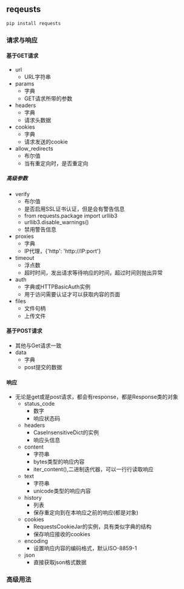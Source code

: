 ## reqeusts
```python
pip install requests
```

### 请求与响应
#### 基于GET请求
- url
	- URL字符串
- params
	- 字典
	- GET请求所带的参数
- headers
	- 字典
	- 请求头数据
- cookies
	- 字典
	- 请求发送的cookie
- allow_redirects
	- 布尔值
	- 当有重定向时，是否重定向

##### 高级参数
- verify
	- 布尔值
	- 是否启用SSL证书认证，但是会有警告信息
	- from requests.package import urllib3
	- urllib3.disable_warnings()
	- 禁用警告信息
- proxies
	- 字典
	- IP代理，{'http': 'http://IP:port'}
- timeout
	- 浮点数
	- 超时时间，发出请求等待响应的时间，超过时间则抛出异常
- auth
	- 字典或HTTPBasicAuth实例
	- 用于访问需要认证才可以获取内容的页面
- files
	- 文件句柄
	- 上传文件

#### 基于POST请求
- 其他与Get请求一致
- data
	- 字典
	- post提交的数据

#### 响应
- 无论是get或是post请求，都会有response，都是Response类的对象
	- status_code
		- 数字
		- 响应状态码
	- headers
		- CaseInsensitiveDict的实例
		- 响应头信息
	- content
		- 字符串
		- bytes类型的响应内容
		- iter_content(),二进制迭代器，可以一行行读取响应
	- text
		- 字符串
		- unicode类型的响应内容
	- history
		- 列表
		- 保存重定向到在本响应之前的响应(都是对象)
	- cookies
		- RequestsCookieJar的实例，具有类似字典的结构
		- 保存响应接收的cookies
	- encoding
		- 设置响应内容的编码格式，默认ISO-8859-1
	- json
		- 直接获取json格式数据

### 高级用法
####



